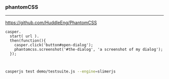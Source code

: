 ### phantomCSS
---
https://github.com/HuddleEng/PhantomCSS

```
casper.
  start( url ).
  then(function(){
    casper.click('button#open-dialog');
    phantomcss.screenshot('#the-dialog', 'a screenshot of my dialog');
  });
  
  
```

```sh
casperjs test demo/testsuite.js --engine=slimerjs
```

```
```

